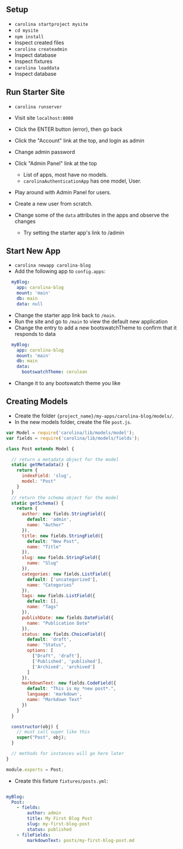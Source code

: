 
## Setup #

* `carolina startproject mysite`
* `cd mysite`
* `npm install`
* Inspect created files
* `carolina createadmin`
* Inspect database
* Inspect fixtures
* `carolina loaddata`
* Inspect database

## Run Starter Site #

* `carolina runserver`
* Visit site `localhost:8000`
* Click the ENTER button (error), then go back
* Click the "Account" link at the top, and login as admin
* Change admin password
* Click "Admin Panel" link at the top
  * List of apps, most have no models.
  * `carolinaAuthenticationApp` has one model, User.

* Play around with Admin Panel for users.
* Create a new user from scratch.
* Change some of the `data` attributes in the apps and observe the changes
  * Try setting the starter app's link to /admin

## Start New App #

* `carolina newapp carolina-blog`
* Add the following app to `config.apps`:

```yml
  myBlog:
    app: carolina-blog
    mount: 'main'
    db: main
    data: null
```

* Change the starter app link back to `/main`.
* Run the site and go to `/main` to view the default new application
* Change the entry to add a new bootswatchTheme to confirm that it responds to data

```yml
  myBlog:
    app: carolina-blog
    mount: 'main'
    db: main
    data:
      bootswatchTheme: cerulean
```

* Change it to any bootswatch theme you like

## Creating Models #

* Create the folder `{project_name}/my-apps/carolina-blog/models/`.
* In the new models folder, create the file `post.js`.

```js
var Model = require('carolina/lib/models/model');
var fields = require('carolina/lib/models/fields');

class Post extends Model {

  // return a metadata object for the model
  static getMetadata() {
    return {
      indexField: 'slug',
      model: "Post"
    }
  }
  // return the schema object for the model
  static getSchema() {
    return {
      author: new fields.StringField({
        default: 'admin',
        name: "Author"
      }),
      title: new fields.StringField({
        default: "New Post",
        name: "Title"
      }),
      slug: new fields.StringField({
        name: "Slug"
      }),
      categories: new fields.ListField({
        default: ['uncategorized'],
        name: "Categories"
      }),
      tags: new fields.ListField({
        default: [],
        name: "Tags"
      }),
      publishDate: new fields.DateField({
        name: "Publication Date"
      }),
      status: new fields.ChoiceField({
        default: 'draft',
        name: "Status",
        options: [
          ["Draft", 'draft'],
          ['Published', 'published'],
          ['Archived', 'archived']
        ]
      }),
      markdownText: new fields.CodeField({
        default: "This is my *new post*.",
        language: 'markdown',
        name: "Markdown Text"
      })
    }
  }

  constructor(obj) {
    // must call super like this
    super("Post", obj);
  }

  // methods for instances will go here later
}

module.exports = Post;
```

* Create this fixture `fixtures/posts.yml`:

```yml

myBlog:
  Post:
    - fields:
        author: admin
        title: My First Blog Post
        slug: my-first-blog-post
        status: published
    - fileFields:
        markdownText: posts/my-first-blog-post.md
```